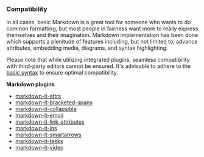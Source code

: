 ### Compatibility

In all cases, basic Markdown is a great tool for someone who wants to do common formatting, but most people in fairness want more to really express themselves and their imagination. Markdown implementation has been done which supports a plenitude of features including, but not limited to, advance attributes, embedding media, diagrams, and syntax highlighting.

Please note that while utilizing integrated plugins, seamless compatibility with third-party editors cannot be ensured. It's advisable to adhere to the [basic syntax](https://www.markdownguide.org/basic-syntax/) to ensure optimal compatibility.

**Markdown plugins**

- [markdown-it-attrs](https://www.npmjs.com/package/markdown-it-attrs)
- [markdown-it-bracketed-spans](https://www.npmjs.com/package/markdown-it-bracketed-spans)
- [markdown-it-collapsible](https://www.npmjs.com/package/markdown-it-collapsible)
- [markdown-it-emoji](https://www.npmjs.com/package/markdown-it-emoji)
- [markdown-it-link-attributes](https://www.npmjs.com/package/markdown-it-link-attributes)
- [markdown-it-ins](https://www.npmjs.com/package/markdown-it-ins)
- [markdown-it-smartarrows](https://www.npmjs.com/package/markdown-it-smartarrows)
- [markdown-it-tasks](https://www.npmjs.com/package/markdown-it-tasks)
- [markdown-it-video](https://www.npmjs.com/package/markdown-it-video)
